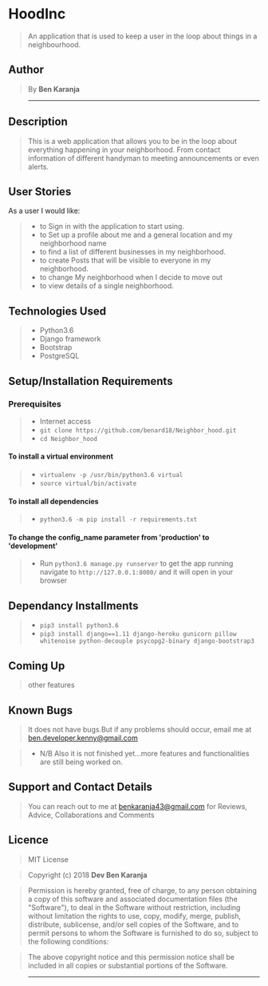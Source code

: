 # HoodInc

> An application that is used to keep a user in the loop about things in a neighbourhood.

## Author

> By **Ben Karanja**

> -----------------------------------------------------------

## Description

> This is a web application that allows you to be in the loop about everything happening in your neighborhood. From contact information of different handyman to meeting announcements or even alerts.

## User Stories

As a user I would like:

> * to Sign in with the application to start using.
> * to Set up a profile about me and a general location and my neighborhood name
> * to find a list of different businesses in my neighborhood.
> * to create Posts that will be visible to everyone in my neighborhood.
> * to change My neighborhood when I decide to move out
> * to view details of a single neighborhood.

<!-- ## How to use it

> * Internet connection
> * Click https://hoodinc.herokuapp.com/) <br/>
  or <br/>
> * Copy https://hoodinc.herokuapp.com/) and  Paste the link on your prefered browser -->

<!-- ## How it works

> * A user needs to sign up
> * A user needs to sign in to join or add a hood
> * A user can also create businesses and advertise in the hood -->

## Technologies Used

> * Python3.6
> * Django framework
> * Bootstrap
> * PostgreSQL

## Setup/Installation Requirements

### Prerequisites

> * Internet access
> * ```git clone https://github.com/benard18/Neighbor_hood.git```
> * ```cd Neighbor_hood```

#### To install a virtual environment

> * ```virtualenv -p /usr/bin/python3.6 virtual```
> * ```source virtual/bin/activate```

#### To install all dependencies

> * ```python3.6 -m pip install -r requirements.txt```

#### To change the config_name parameter from 'production' to 'development'

> * Run ```python3.6 manage.py runserver``` to get the app running  navigate to ```http://127.0.0.1:8000/``` and it will open in your browser

## Dependancy Installments

> * ```pip3 install python3.6```
> * ```pip3 install django==1.11 django-heroku gunicorn pillow whitenoise python-decouple psycopg2-binary django-bootstrap3```

<!-- ## Specifications

> * To see the projects specifications refer to the [SPECS.md](SPECS.md) file for more details. -->

## Coming Up

> other features

## Known Bugs

> It does not have bugs.But if any problems should occur, email me at ben.developer.kenny@gmail.com

> * N/B Also it is not finished yet...more features and functionalities are still being worked on.

## Support and Contact Details

> You can reach out to me at benkaranja43@gmail.com
for Reviews, Advice, Collaborations and Comments

## Licence

> MIT License

> Copyright (c) 2018 **Dev Ben Karanja**

> Permission is hereby granted, free of charge, to any person obtaining a copy
of this software and associated documentation files (the "Software"), to deal
in the Software without restriction, including without limitation the rights
to use, copy, modify, merge, publish, distribute, sublicense, and/or sell
copies of the Software, and to permit persons to whom the Software is
furnished to do so, subject to the following conditions:

> The above copyright notice and this permission notice shall be included in all
copies or substantial portions of the Software.

<!-- > THE SOFTWARE IS PROVIDED "AS IS", WITHOUT WARRANTY OF ANY KIND, EXPRESS OR
IMPLIED, INCLUDING BUT NOT LIMITED TO THE WARRANTIES OF MERCHANTABILITY,
FITNESS FOR A PARTICULAR PURPOSE AND NONINFRINGEMENT. IN NO EVENT SHALL THE
AUTHORS OR COPYRIGHT HOLDERS BE LIABLE FOR ANY CLAIM, DAMAGES OR OTHER
LIABILITY, WHETHER IN AN ACTION OF CONTRACT, TORT OR OTHERWISE, ARISING FROM,
OUT OF OR IN CONNECTION WITH THE SOFTWARE OR THE USE OR OTHER DEALINGS IN THE
SOFTWARE. -->

> --------------------------------------------------------
